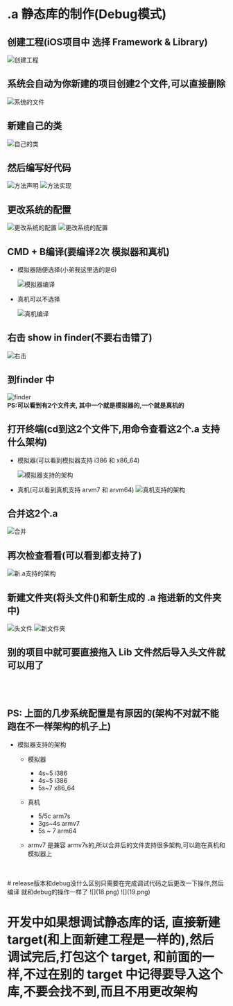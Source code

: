 # **.a** 静态库的制作(Debug模式)

## 创建工程(**iOS项目中** 选择	 **Framework & Library**)
![创建工程](1.png)


## 系统会自动为你新建的项目创建2个文件,可以直接删除

![系统的文件](2.png)


## 新建自己的类
![自己的类](3.png)

## 然后编写好代码
![方法声明](4.png)
![方法实现](5.png)



## 更改系统的配置
![更改系统的配置](6.png)
![更改系统的配置](13.png)



## CMD + B编译(要编译2次 模拟器和真机)

* 模拟器随便选择(小弟我这里选的是6)
	
	![模拟器编译](7.png)
* 真机可以不选择

	![真机编译](8.png)

## 右击 show in finder(不要右击错了)
![右击](9.png)

## 到finder 中
![finder](10.png)	
**PS:可以看到有2个文件夹, 其中一个就是模拟器的,一个就是真机的**


## 打开终端(cd到这2个文件下,用命令查看这2个.a 支持什么架构)

* 模拟器(可以看到模拟器支持 i386 和 x86_64)
	
	![模拟器支持的架构](11.png)
* 真机(可以看到真机支持 arvm7 和 arvm64)
	 ![真机支持的架构](12.png)

## 合并这2个.a
![合并](14.png)

## 再次检查看看(可以看到都支持了)
![新.a支持的架构](15.png)

## 新建文件夹(将头文件()和新生成的 .a 拖进新的文件夹中)
![头文件](17.png)
![新文件夹](16.png)


## 别的项目中就可要直接拖入 Lib 文件然后导入头文件就可以用了
</br>
</br>


## PS: 上面的几步系统配置是有原因的(架构不对就不能跑在不一样架构的机子上)

* 模拟器支持的架构
	
	* 模拟器
		- 4s~5 		i386
     	- 4s~5 		i386
     	- 5s~7 		x86_64
     
     
    * 真机
     	- 5/5c       	arm7s
     	- 3gs~4s   	armv7
     	- 5s ~ 7     	arm64
    
    * armv7 是兼容 armv7s的,所以合并后的文件支持很多架构,可以跑在真机和模拟器上

</br>
</br>
# release版本和debug没什么区别只需要在完成调试代码之后更改一下操作,然后 编译 就和debug的操作一样了
![](18.png)
![](19.png)


# 开发中如果想调试静态库的话, 直接新建target(和上面新建工程是一样的),然后调试完后,打包这个 target, 和前面的一样,不过在别的 target 中记得要导入这个库,不要会找不到,而且不用更改架构
 

 


